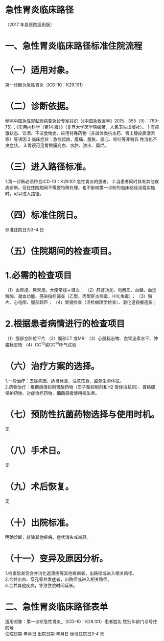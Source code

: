 # 急性胃炎临床路径  
（2017 年县医院适用版）  
# 一、急性胃炎临床路径标准住院流程  
# （一）适用对象。  
第一诊断为急性胃炎（ICD-10：K29.101）  
# （二）诊断依据。  
参照中国急性胃黏膜病变急诊专家共识（《中国急救医学》2015，355（9）：769-75）；《实用内科学（第14 版）》（复旦大学医学院编著，人民卫生出版社）。 1.有应激状态、饮酒、不洁食物史、应用特殊药物（非甾体类抗炎药、肾上腺皮质激素等）等诱因  2.临床症状：急性起病，腹痛、腹胀、恶心、呕吐等非特异 性消化不良症状。 3.胃镜可见胃黏膜充血、水肿、渗出、糜烂。  
# （三）进入路径标准。  
1.第一诊断必须符合ICD-10：K29.101 急性胃炎的患者。 2.当患者同时具有其他疾病诊断，但在住院期间不需要特殊处理，也不影响第一诊断的临床路径流程实施时，可以进入路径。  
# （四）标准住院日。  
标准住院日为3–4 日  
# （五）住院期间的检查项目。  
# 1.必需的检查项目  
（1）血常规、尿常规、大便常规＋潜血； （2）肝肾功能、电解质、血糖、血淀粉酶、凝血功能、感染指标筛查（乙型、丙型肝炎病毒，HIV,梅毒）； （3）胸片、心电图、腹部超声； （4）胃镜检查（活检病理学检查）、消化道钡餐造影；  
# 2.根据患者病情进行的检查项目  
（1）腹部立卧位平片  （2）腹部CT 或MRI （3）心肌标志物、血胃泌素水平、肿瘤标志物 （4）C$\mathrm{C}^{13}$或C$\mathrm{C}^{14}$呼气试验  
# （六）治疗方案的选择。  
1.一般治疗：去除病因、适当休息、注意饮食、监测生命体征。  
2.药物治疗：根据病情抑制胃酸药物（质子泵抑制剂和H2 受体拮抗剂）、胃粘膜保护药物、对症治疗药物，细菌感者使用抗生素。  
# （七）预防性抗菌药物选择与使用时机。  
无  
# （八）手术日。  
无  
# （九）术后恢复。  
无  
# （十）出院标准。  
明确诊断，排除其他疾病。症状消失或减轻。  
# （十一）变异及原因分析。  
1.检查后发现合并消化道溃疡等其他疾病者，出路径或进入相关路径。  
2.合并出血、穿孔等并发症者，出路径或进入相关路径。  
3.合并其他疾病，导致住院时间延长。  
# 二、急性胃炎临床路径表单  
适用对象：第一诊断急性胃炎_（ICD-10：K29.101）患者姓名  性别年龄门诊号住院号  
住院日期  年月日   出院日期  年月日  标准住院日3-4 天  
